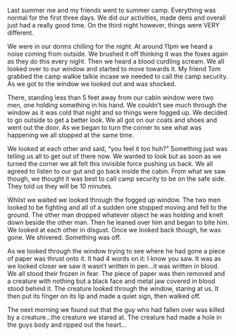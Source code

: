Last summer me and my friends went to summer camp. Everything was normal for the first three days. We did our activities, made dens and overall just had a really good time. On the third night however, things were VERY different.

We were in our dorms chilling for the night. At around 11pm we heard a noise coming from outside. We brushed it off thinking it was the foxes again as they do this every night. Then we heard a blood curdling scream. We all looked over to our window and started to move towards it. My friend Tom grabbed the camp walkie talkie incase we needed to call the camp security. As we got to the window we looked out and was shocked.

There, standing less than 5 feet away from our cabin window were two men, one holding something in his hand. We couldn’t see much through the window as it was cold that night and so things were fogged up. We decided to go outside to get a better look. We all got on our coats and shoes and went out the door. As we began to turn the corner to see what was happening we all stopped at the same time.

We looked at each other and said, “you feel it too huh?” Something just was telling us all to get out of there now. We wanted to look but as soon as we turned the corner we all felt this invisible force pushing us back. We all agreed to listen to our gut and go back inside the cabin. From what we saw though, we thought it was best to call camp security to be on the safe side. They told us they will be 10 minutes.

Whilst we waited we looked through the fogged up window. The two men looked to be fighting and all of a sudden one stopped moving and fell to the ground. The other man dropped whatever object he was holding and knelt down beside the other man. Then he leaned over him and began to bite him. We looked at each other in disgust. Once we looked back though, he was gone. We shivered. Something was off.

As we looked through the window trying to see where he had gone a piece of paper was thrust onto it. It had 4 words on it: I know you saw. It was as we looked closer we saw it wasn’t written in pen…it was written in blood. We all stood their frozen in fear. The piece of paper was then removed and a creature with nothing but a black face and metal jaw covered in blood stood behind it. The creature looked through the window, staring at us. It then put its finger on its lip and made a quiet sign, then walked off. 

The next morning we found out that the guy who had fallen over was killed by a creature…the creature we stared at. The creature had made a hole in the guys body and ripped out the heart…